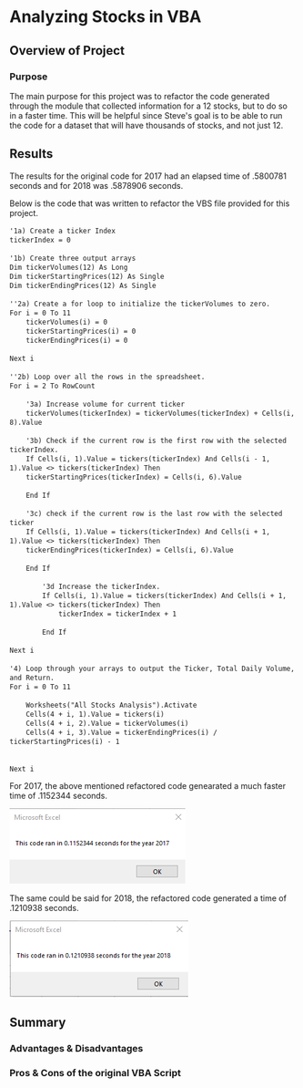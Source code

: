 # Analyzing Stocks in VBA
## Overview of Project
### Purpose
The main purpose for this project was to refactor the code generated through the module that collected information for a 12 stocks, but to do so in a faster time. This will be helpful since Steve's goal is to be able to run the code for a dataset that will have thousands of stocks, and not just 12.
## Results
The results for the original code for 2017 had an elapsed time of .5800781 seconds and for 2018 was .5878906 seconds.

Below is the code that was written to refactor the VBS file provided for this project. 

    '1a) Create a ticker Index
    tickerIndex = 0
    
    '1b) Create three output arrays
    Dim tickerVolumes(12) As Long
    Dim tickerStartingPrices(12) As Single
    Dim tickerEndingPrices(12) As Single
    
    ''2a) Create a for loop to initialize the tickerVolumes to zero.
    For i = 0 To 11
        tickerVolumes(i) = 0
        tickerStartingPrices(i) = 0
        tickerEndingPrices(i) = 0
    
    Next i
    
    ''2b) Loop over all the rows in the spreadsheet.
    For i = 2 To RowCount
    
        '3a) Increase volume for current ticker
        tickerVolumes(tickerIndex) = tickerVolumes(tickerIndex) + Cells(i, 8).Value
        
        '3b) Check if the current row is the first row with the selected tickerIndex.
        If Cells(i, 1).Value = tickers(tickerIndex) And Cells(i - 1, 1).Value <> tickers(tickerIndex) Then
        tickerStartingPrices(tickerIndex) = Cells(i, 6).Value
        
        End If
            
        '3c) check if the current row is the last row with the selected ticker
        If Cells(i, 1).Value = tickers(tickerIndex) And Cells(i + 1, 1).Value <> tickers(tickerIndex) Then
        tickerEndingPrices(tickerIndex) = Cells(i, 6).Value
        
        End If
                      
            '3d Increase the tickerIndex.
            If Cells(i, 1).Value = tickers(tickerIndex) And Cells(i + 1, 1).Value <> tickers(tickerIndex) Then
                tickerIndex = tickerIndex + 1
             
            End If
         
    Next i
    
    '4) Loop through your arrays to output the Ticker, Total Daily Volume, and Return.
    For i = 0 To 11
        
        Worksheets("All Stocks Analysis").Activate
        Cells(4 + i, 1).Value = tickers(i)
        Cells(4 + i, 2).Value = tickerVolumes(i)
        Cells(4 + i, 3).Value = tickerEndingPrices(i) / tickerStartingPrices(i) - 1
        
        
    Next i
For 2017, the above mentioned refactored code genearated a much faster time of .1152344 seconds.

![VBA_Challenge_2017](https://github.com/DanielGandia/stock-analysis/blob/main/Resources/VBA_Challenge_2017.png)

The same could be said for 2018, the refactored code generated a time of .1210938 seconds. 

![VBA_Challenge_2018](https://github.com/DanielGandia/stock-analysis/blob/main/Resources/VBA_Challenge_2018.png)


## Summary
### Advantages & Disadvantages


### Pros & Cons of the original VBA Script
